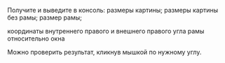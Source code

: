 Получите и выведите в консоль:
размеры картины;
размеры картины без рамы;
размер рамы;

координаты внутреннего правого и внешнего правого угла рамы относительно окна

Можно проверить результат, кликнув мышкой по нужному углу.
